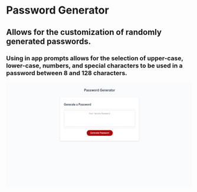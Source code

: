 # Password Generator
## Allows for the customization of randomly generated passwords.
### Using in app prompts allows for the selection of upper-case, lower-case, numbers, and special characters to be used in a password between 8 and 128 characters.
<img src=./assets/password_generator.jpg> 